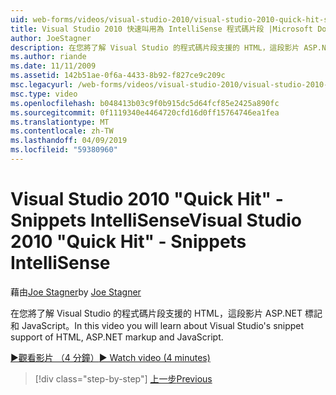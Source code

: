 ```yaml
---
uid: web-forms/videos/visual-studio-2010/visual-studio-2010-quick-hit-snippets-intellisense
title: Visual Studio 2010 快速叫用為 IntelliSense 程式碼片段 |Microsoft Docs
author: JoeStagner
description: 在您將了解 Visual Studio 的程式碼片段支援的 HTML，這段影片 ASP.NET 標記和 JavaScript。
ms.author: riande
ms.date: 11/11/2009
ms.assetid: 142b51ae-0f6a-4433-8b92-f827ce9c209c
msc.legacyurl: /web-forms/videos/visual-studio-2010/visual-studio-2010-quick-hit-snippets-intellisense
msc.type: video
ms.openlocfilehash: b048413b03c9f0b915dc5d64fcf85e2425a890fc
ms.sourcegitcommit: 0f1119340e4464720cfd16d0ff15764746ea1fea
ms.translationtype: MT
ms.contentlocale: zh-TW
ms.lasthandoff: 04/09/2019
ms.locfileid: "59380960"
---
```

# <a name="visual-studio-2010-quick-hit---snippets-intellisense"></a><span data-ttu-id="ede53-103">Visual Studio 2010 "Quick Hit" - Snippets IntelliSense</span><span class="sxs-lookup"><span data-stu-id="ede53-103">Visual Studio 2010 "Quick Hit" - Snippets IntelliSense</span></span>

<span data-ttu-id="ede53-104">藉由[Joe Stagner](https://github.com/JoeStagner)</span><span class="sxs-lookup"><span data-stu-id="ede53-104">by [Joe Stagner](https://github.com/JoeStagner)</span></span>

<span data-ttu-id="ede53-105">在您將了解 Visual Studio 的程式碼片段支援的 HTML，這段影片 ASP.NET 標記和 JavaScript。</span><span class="sxs-lookup"><span data-stu-id="ede53-105">In this video you will learn about Visual Studio's snippet support of HTML, ASP.NET markup and JavaScript.</span></span>

[<span data-ttu-id="ede53-106">&#9654;觀看影片 （4 分鐘）</span><span class="sxs-lookup"><span data-stu-id="ede53-106">&#9654; Watch video (4 minutes)</span></span>](https://channel9.msdn.com/Blogs/ASP-NET-Site-Videos/visual-studio-2010-quick-hit-snippets-intellisense)

> [!div class="step-by-step"]
> [<span data-ttu-id="ede53-107">上一步</span><span class="sxs-lookup"><span data-stu-id="ede53-107">Previous</span></span>](visual-studio-2010-quick-hit-websites-instead-of-web-projects.md)
